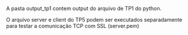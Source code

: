 A pasta output_tp1 contem output do arquivo de TP1 do python.

O arquivo server e client do TP5 podem ser executados separadamente para testar a comunicação TCP com SSL (server.pem)
